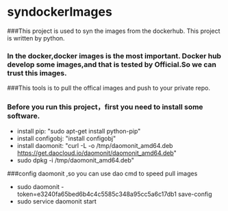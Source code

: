 # syndockerImages

###This project is used to syn the images from the dockerhub. This project is written by python.

### In the docker,docker images is the most important. Docker hub develop some images,and that is tested by Official.So we can trust this images.

###This tools is to pull the offical images and push to your private repo.




### Before you run this project，first you need to install some software.
- install pip: "sudo apt-get install python-pip"
- install configobj: "install configobj"
- install daomonit: "curl -L -o /tmp/daomonit_amd64.deb https://get.daocloud.io/daomonit/daomonit_amd64.deb"
- sudo dpkg -i /tmp/daomonit_amd64.deb"


###config daomonit ,so you can use dao cmd to speed pull images
- sudo daomonit -token=e3240fa65bed6b4c4c5585c348a95cc5a6c17db1 save-config
- sudo service daomonit start


